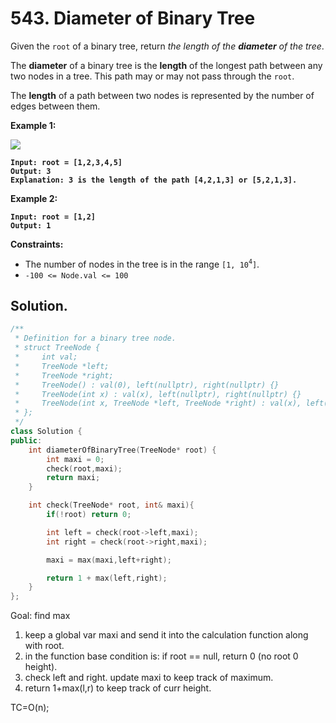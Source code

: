 # 543. Diameter of Binary Tree

Given the `root` of a binary tree, return _the length of the **diameter** of the tree_.

The **diameter** of a binary tree is the **length** of the longest path between any two nodes in a tree. This path may or may not pass through the `root`.

The **length** of a path between two nodes is represented by the number of edges between them.

&#x20;

**Example 1:**

![](https://assets.leetcode.com/uploads/2021/03/06/diamtree.jpg)

<pre><code><strong>Input: root = [1,2,3,4,5]
</strong><strong>Output: 3
</strong><strong>Explanation: 3 is the length of the path [4,2,1,3] or [5,2,1,3].
</strong></code></pre>

**Example 2:**

<pre><code><strong>Input: root = [1,2]
</strong><strong>Output: 1
</strong></code></pre>

&#x20;

**Constraints:**

* The number of nodes in the tree is in the range `[1, 10`<sup>`4`</sup>`]`.
* `-100 <= Node.val <= 100`



## Solution.



```cpp
/**
 * Definition for a binary tree node.
 * struct TreeNode {
 *     int val;
 *     TreeNode *left;
 *     TreeNode *right;
 *     TreeNode() : val(0), left(nullptr), right(nullptr) {}
 *     TreeNode(int x) : val(x), left(nullptr), right(nullptr) {}
 *     TreeNode(int x, TreeNode *left, TreeNode *right) : val(x), left(left), right(right) {}
 * };
 */
class Solution {
public:
    int diameterOfBinaryTree(TreeNode* root) {
        int maxi = 0;
        check(root,maxi);
        return maxi;
    }

    int check(TreeNode* root, int& maxi){
        if(!root) return 0;

        int left = check(root->left,maxi);
        int right = check(root->right,maxi);

        maxi = max(maxi,left+right);

        return 1 + max(left,right);
    }
};
```

Goal: find max&#x20;

1. keep a global var maxi and send it into the calculation function along with root.
2. in the function base condition is: if root == null, return 0 (no root 0 height).
3. check left and right. update maxi to keep track of maximum.
4. return 1+max(l,r) to keep track of curr height.





TC=O(n);

